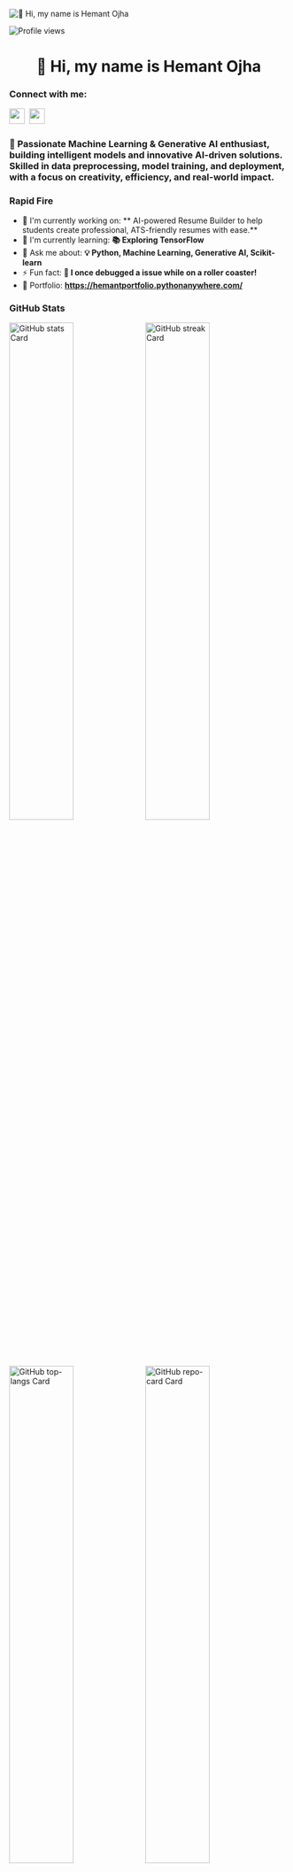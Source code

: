 ![👋 Hi, my name is Hemant Ojha](https://mir-s3-cdn-cf.behance.net/project_modules/max_1200/79731568097599.5b50bca477735.jpg)

![Profile views](https://komarev.com/ghpvc/?username=SonGoku2818&label=Profile%20views&color=0e75b6&style=flat)

<div id="toc">
  <ul align="center" style="list-style: none">
    <summary>
      <h1>
        👋 Hi, my name is Hemant Ojha
      </h1>
    </summary>
  </ul>
</div>

**<h3 align="left">Connect with me:</h3>** 
<p align="left"><a href="https://github.com/SonGoku2818" target="_blank"><img src="https://img.shields.io/badge/GitHub-100000?logo=github&logoColor=white" height="28" style="margin-right: 4px"></a> <a href="https://www.linkedin.com/in/hemantojha1228" target="_blank"><img src="https://img.shields.io/badge/LinkedIn-0077B5?logo=linkedin&logoColor=white" height="28" style="margin-right: 4px"></a>

 **<h3 align="left">🚀 Passionate Machine Learning & Generative AI enthusiast, building intelligent models and innovative AI-driven solutions. Skilled in data preprocessing, model training, and deployment, with a focus on creativity, efficiency, and real-world impact.</h3>**

**<h3 align="left">Rapid Fire</h3>**

- 💼 I'm currently working on: ** AI-powered Resume Builder to help students create professional, ATS-friendly resumes with ease.**
- 🌱 I'm currently learning: **📚 Exploring TensorFlow**
- 💬 Ask me about: **💡 Python, Machine Learning, Generative AI, Scikit-learn**
- ⚡ Fun fact: **🎢 I once debugged a issue while on a roller coaster!**
- 📂 Portfolio: **<a href="https://hemantportfolio.pythonanywhere.com/" target="_blank">https://hemantportfolio.pythonanywhere.com/</a>**



 **<h3 align="left">GitHub Stats</h3>**



<p align="left">
  <img width="48%" src="https://github-readme-stats.vercel.app/api?username=SonGoku2818&theme=react&hide_title=false&hide_rank=false&show_icons=false&include_all_commits=false&count_private=true&line_height=23" alt="GitHub stats Card" />
  <img width="48%" src="https://streak-stats.demolab.com/?user=SonGoku2818&theme=react&hide_border=false&date_format=M+j%5B%2C+Y%5D&mode=daily&hide_total_contributions=false&hide_current_streak=false&hide_longest_streak=false&card_height=200" alt="GitHub streak Card" />
</p>

<p align="left">
  <img width="48%" src="https://github-readme-stats.vercel.app/api/top-langs?username=SonGoku2818&theme=react&hide_title=false&layout=compact&langs_count=6&hide_progress=false&card_width=400" alt="GitHub top-langs Card" />
  <img width="48%" src="https://github-readme-stats.vercel.app/api/pin/?username=SonGoku28180&repo=Bubble&bg_color=35%2C2dd4bf%2C784BA0%2C2B86C5&show_owner=true&title_color=fff&text_color=fff&icon_color=fff" alt="GitHub repo-card Card" />
</p>
<!---
SonGoku2818/SonGoku2818 is a ✨ special ✨ repository because its `README.md` (this file) appears on your GitHub profile.
You can click the Preview link to take a look at your changes.
--->

